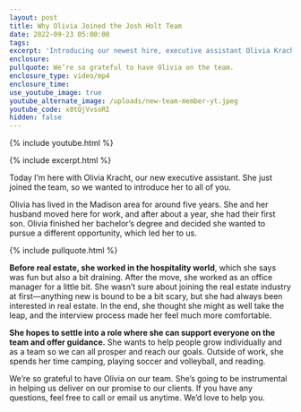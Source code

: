 ```yaml
---
layout: post
title: Why Olivia Joined the Josh Holt Team
date: 2022-09-23 05:00:00
tags:
excerpt: 'Introducing our newest hire, executive assistant Olivia Kracht. '
enclosure:
pullquote: We’re so grateful to have Olivia on the team.
enclosure_type: video/mp4
enclosure_time:
use_youtube_image: true
youtube_alternate_image: /uploads/new-team-member-yt.jpeg
youtube_code: x8tQjVvsoRI
hidden: false
---
```

{% include youtube.html %}

{% include excerpt.html %}

Today I’m here with Olivia Kracht, our new executive assistant. She just joined the team, so we wanted to introduce her to all of you.

Olivia has lived in the Madison area for around five years. She and her husband moved here for work, and after about a year, she had their first son. Olivia finished her bachelor’s degree and decided she wanted to pursue a different opportunity, which led her to us.

{% include pullquote.html %}

**Before real estate, she worked in the hospitality world**, which she says was fun but also a bit draining. After the move, she worked as an office manager for a little bit. She wasn’t sure about joining the real estate industry at first—anything new is bound to be a bit scary, but she had always been interested in real estate. In the end, she thought she might as well take the leap, and the interview process made her feel much more comfortable.

**She hopes to settle into a role where she can support everyone on the team and offer guidance.** She wants to help people grow individually and as a team so we can all prosper and reach our goals. Outside of work, she spends her time camping, playing soccer and volleyball, and reading.

We’re so grateful to have Olivia on our team. She’s going to be instrumental in helping us deliver on our promise to our clients. If you have any questions, feel free to call or email us anytime. We’d love to help you.